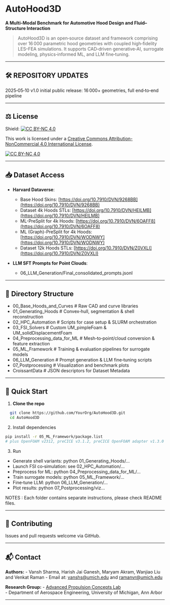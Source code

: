 # AutoHood3D

**A Multi‑Modal Benchmark for Automotive Hood Design and Fluid–Structure Interaction**

> AutoHood3D is an open‑source dataset and framework comprising over 16 000 parametric hood geometries with coupled high‑fidelity LES–FEA simulations. 
It supports CAD‑driven generative‑AI, surrogate modeling, physics‑informed ML, and LLM fine‑tuning. 

---

## 🛠️ REPOSITORY UPDATES
2025‑05‑10 v1.0 initial public release: 16 000+ geometries, full end‑to‑end pipeline

---

##  ⚖️ License

Shield: [![CC BY-NC 4.0][cc-by-nc-shield]][cc-by-nc]

This work is licensed under a
[Creative Commons Attribution-NonCommercial 4.0 International License][cc-by-nc].

[![CC BY-NC 4.0][cc-by-nc-image]][cc-by-nc]

[cc-by-nc]: https://creativecommons.org/licenses/by-nc/4.0/
[cc-by-nc-image]: https://licensebuttons.net/l/by-nc/4.0/88x31.png
[cc-by-nc-shield]: https://img.shields.io/badge/License-CC%20BY--NC%204.0-lightgrey.svg

---

## 📥 Dataset Access

- **Harvard Dataverse**: 
	- Base Hood Skins:  [https://doi.org/10.7910/DVN/9268BB](https://doi.org/10.7910/DVN/9268BB) 
	- Dataset 4k Hoods STLs: [https://doi.org/10.7910/DVN/HEILMB](https://doi.org/10.7910/DVN/HEILMB)    
	- ML-PreSplit for 4k Hoods: [https://doi.org/10.7910/DVN/6OAFF8](https://doi.org/10.7910/DVN/6OAFF8)  
	- ML (Graph)-PreSplit for 4k Hoods: [https://doi.org/10.7910/DVN/WODNWY](https://doi.org/10.7910/DVN/WODNWY)
	- Dataset 12k Hoods STLs: [https://doi.org/10.7910/DVN/Z0VXLI](https://doi.org/10.7910/DVN/Z0VXLI) 
	 

- **LLM SFT Prompts for Point Clouds**:
	 - 06_LLM_Generation/Final_consolidated_prompts.jsonl
---

## 📂 Directory Structure

- 00_Base_Hoods_and_Curves # Raw CAD and curve libraries
- 01_Generating_Hoods # Convex‐hull, segmentation & shell reconstruction
- 02_HPC_Automation # Scripts for case setup & SLURM orchestration
- 03_FSI_Solvers # Custom UM_pimpleFoam & UM_solidDisplacementFoam
- 04_Preprocessing_data_for_ML # Mesh‐to‐point/cloud conversion & feature extraction
- 05_ML_Framework # Training & evaluation pipelines for surrogate models
- 06_LLM_Generation # Prompt generation & LLM fine‑tuning scripts
- 07_Postprocessing # Visualization and benchmark plots
- CroissantData # JSON descriptors for Dataset Metadata

---

## 🚀 Quick Start

1. **Clone the repo**  
 ```bash
   git clone https://github.com/YourOrg/AutoHood3D.git
   cd AutoHood3D
```

2. Install dependencies

 ```bash
 pip install -r 05_ML_Framework/package.list
# plus OpenFOAM v2312, preCICE v3.1.2, preCICE OpenFOAM adapter v1.3.0
```

3. Run 
- Generate shell variants: python 01_Generating_Hoods/...
- Launch FSI co‑simulation: see 02_HPC_Automation/...
- Preprocess for ML: python 04_Preprocessing_data_for_ML/...
- Train surrogate models: python 05_ML_Framework/...
- Fine‑tune LLM: python 06_LLM_Generation/...
- Plot results: python 07_Postprocessing/viz...

NOTES :
Each folder contains separate instructions, please check README files. 

---

## 🤝 Contributing
Issues and pull requests welcome via GitHub.

---

## 📬 Contact
**Authors:** 
    - Vansh Sharma, Harish Jai Ganesh, Maryam Akram, Wanjiao Liu and Venkat Raman
    - Email at: vanshs@umich.edu and ramanvr@umich.edu

**Research Group:**
    - [Advanced Propulsion Concepts Lab](https://sites.google.com/umich.edu/apcl/home?authuser=0)  
    - Department of Aerospace Engineering, University of Michigan, Ann Arbor

---





